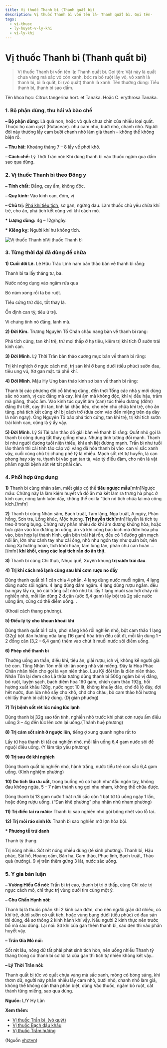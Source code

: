 ```yaml
---
title: Vị thuốc Thanh bì (Thanh quất bì)
description: Vị thuốc Thanh bì vốn tên là- Thanh quất bì. Gọi tên- 
tags:
  - vi-thuoc
  - ly-huyet-v-ly-khi
  - vi-ly-khi
---
```


# Vị thuốc Thanh bì (Thanh quất bì) 

> Vị thuốc Thanh bì vốn tên là: Thanh quất bì. Gọi tên: Vật này là quất chưa vàng mà sắc vỏ còn xanh, bóc ra bỏ ruột lấy vỏ, vỏ xanh là thanh bì, bì là quất, bì (vỏ quất) thanh là xanh. Tên thường dùng: Tiểu thanh bì, thanh bì sao dấm.

Tên khoa học: Citrus tangerina hort. et Tanaka. Hoặc C. erythrosa Tanaka. 

### **1. Bộ phận dùng, thu hái và bào chế**

**– Bộ phận dùng:** Là quả non, hoặc vỏ quả chưa chín của nhiều loại quất. Thuộc họ cam quýt (Rutaceae). như cam nhỏ, bưởi nhỏ, chanh nhỏ. Người đời này thường lấy cam bưởi chanh nhỏ làm giả thanh – không thể không biện rõ.

**– Thu hái:** Khoảng tháng 7 – 8 lấy về phơi khô.

**– Cách chế:** Lý Thời Trân nói: Khi dùng thanh bì vào thuốc ngâm qua dấm sao qua dùng.

### **2. Vị thuốc Thanh bì theo Đông y**

**– Tính chất:** Đắng, cay ấm, không độc. 

**– Quy kinh:** Vào kinh can, đởm, vị

**– Chủ trị:** [Phá khí tiêu tích](/yhctvn/dai-cuong-thuoc-ly-khi), sơ gan, ngừng đau. Làm thuốc chủ yếu chữa khí trệ, cho ăn, phá tích kết cùng với khí cách mô.

**\* Lượng dùng:** 4g – 12g/ngày. 

**\* Kiêng kỵ:** Người khí hư không tích.

![Vị thuốc Thanh bì ](/imgs/yhctvn/Vi-thuoc-Thanh-bi.jpg)Vị thuốc Thanh bì

### **3. Từng thời đại đã dùng để chữa**

**1) Cuối đời Lê.** Lê Hữu Trác Lĩnh nam bản thảo bàn về thanh bì rằng:

Thanh bì ta lấy tháng tư, ba.

Nước nóng dụng vào ngâm rửa qua

Bỏ núm xong rồi ta bỏ ruột. 

Tiêu cứng trừ độc, tốt thay là. 

Ổn định can tỳ, tiêu ứ trệ. 

Vì chưng tính nó đắng, lành mà.

**2) Đời Kim.** Trương Nguyên Tố Chân châu nang bàn về thanh bì rang:

Phá tích cứng, tan khí trệ, trừ mọi thấp ở hạ tiêu, kiêm trị khí tích Ở sườn trái kinh can.

**3) Đời Minh.** Lý Thời Trân bản thảo cương mục bản về thanh bì rằng:

Trị khí nghịch ở ngực cách mô. trị sán khí ở bụng dưới (tiểu phúc) sườn đau, tiêu ung vú, Xơ gan mật. tả phế khí.

**4) Đời Minh**. Mậu Hy Ung bản thảo kinh sơ bàn về thanh bì rằng:

Thanh bị các phương đời cổ không dùng, đến thời Tống các nhà y mới dùng sắc nó xanh, vị cực đắng mà cay, khí ấm mà không độc, khí vị đều hậu, trầm mà giáng, thuộc âm. Vào kinh túc quyết âm (can) túc thiếu dương (đởm) đắng thì tiết, cay thì tan, tính lại khắc tiêu, cho nên chủ chữa khí trệ, cho ăn tăng. phá tích kết cùng khí bị cách trở (đưa cơm vào đến miệng trên dạ dày là nôn ngay). Ông Nguyên Tố bảo phá tích cứng, tan khí trệ, trị khí tích sườn trái kinh can, cũng là ý ấy vậy.

**5) Đời Minh.** Lý Sĩ Tài bản thảo đồ giải bàn về thanh bì rằng: Quất nhỏ gọi là thanh bì công dụng tất thảy giống nhau. Nhưng tính tương đối mạnh. Thanh bì như người đương tuổi niên thiếu, khí anh liệt đương mạnh. Trần bì như tuổi lão thành thì cái tính táo cấp vội vàng đã hóa thanh bì vào  can vì sắc xanh vậy, cuối cùng chủ trị chứng phế tỳ là nhiều. Mạch sốt rét tự huyền, là can phong hay xảy ra, thanh bì vào gan tan tà, vào tỳ điều đàm, cho nên là vật phẩm người bệnh sốt rét tất phải cần.

### **4. Phối hợp ứng dụng**

**1)** Thanh bì cùng nhân sâm, miết giáp có thể **tiêu ngược mẫu**[mfn]Ngược mẫu: Chứng này là làm kiệm huyết và đồ ăn mà kết làm ra trưng hà phục ở kinh can, nóng lạnh luôn dấy, không thể coi là “tích nó tích chứa lại mà công kích.[/mfn]

**2)** Thanh bì cùng Nhân sâm, Bạch truật, Tam lăng, Nga truật, A ngùy, Phàn hồng, Sơn tra, Lồng khúc, Mộc hương. **Trị huyễn tích**[mfn]Huyễn là tích tụ treo ở trong bụng. Chứng này phần nhiều do khí âm dương không hòa, hoặc bực giận vào lúc đương ăn uống, ăn và khí cũng bác kích mà đờm hỏa phụ vào, bèn hợp lại thành hình, gần bên trái hải rốn, đều có 1 đường gân mạch nổi ăn, lớn như cánh tay như cái ống, nhỏ như ngón tay như quán bút, nên dùng Xạ hương hoàn, tích khối hoàn, tam lòng tán, phân chư can hoàn …[/mfn] **khí khối, cùng các loại tích rắn do ăn thịt.**

**3)** Thanh bì cùng Chỉ thực, Nhục quế, Xuyên khung **trị sườn trái đau**.

**4) Trị khí cách mô lạnh cùng sau khi cơm rượu no đầy**

Dùng thanh quất bì 1 cân chia 4 phần. 4 lạng dùng nước muối ngâm, 4 lạng dùng nước sôi ngâm. 4 lạng dùng dấm ngâm. 4 lạng dùng rượu ngâm. đều ba ngày lấy ra, bỏ cùi trắng cắt nhỏ như tơ. lấy 1 lạng muối sao hơi cháy rồi nghiền nhỏ, mỗi lần dùng 2 đ.cân (ước 6,4 gam) lấy bột trà 2g sắc nước uống ấm, cũng có thể điểm uống. .

(Khoái cách thang phương).

**5) Điều lý tỳ cho khoan khoái khí**

Dùng thanh quất bì 1 cân, phơi nắng khô rồi nghiền nhỏ, bột cam thảo 1 lạng (32g) bột đàn hương nửa lạng (16 gam) hòa trộn đều cất đi, mỗi lần dùng 1 – 2 đồng cân (3,2 – 6,4 gam) thêm vào chút ít muối nước sôi điểm uống.

**6) Phép chế thanh bì**

Thường uống an thần, điều khí, tiêu ăn, giải rượu, ích vị, không kể người già trẻ con. Tống Nhân Tôn mỗi khi ăn xong nhà vài miếng. Đây là Hòa Phác Chân nhân hiến cho gọi là vạn niên thảo. Lưu Kỹ đổi tên là diên niên thảo. Nhân Tôn lại đem cho Lã thừa tướng dùng thanh bì 500g ngâm bỏ vị đắng, bỏ ruột, luyện sạch, bạch diêm hoa 160 gam, chích cam thảo 192g, hồi hương xuất khẩu 128g, nước ngọt 10 lít, không khuấy đảo, chớ để lộ đáy, đợi hết nước, đun lửa nhỏ sấy cho khô, chớ cho cháu, bỏ cam thảo hồi hương chỉ lấy thanh bì cất kỹ dùng. (Dị giản phương) 

**7) Trị bệnh sốt rét lúc nóng lúc lạnh** 

Dùng thanh bị 32g sao tồn tính, nghiền nhỏ trước khi phát cơn rượu ấm điểu uống 3 – 4g đến lúc lên cơn lại uống.(Thánh huệ phương)

**8) Trị cảm sốt sinh ở ngược lên,** tiếng ợ xung quanh nghe rất to

Lấy tứ hoa thanh bì tất cả nghiền nhỏ, mỗi lần uống 6,4 gam nước sôi để nguội điều uống. (Y lâm tập yếu phương) 

**9) Trị sau đẻ khí nghịch**

Dùng thanh quất bị nghiền nhỏ, hành trắng, nước tiểu trẻ con sắc 6,4 gam uống. (Kinh nghiệm phương)

**10) Do tích lâu ưu uất,** trong buồng vú có hạch như đầu ngón tay, không đau không ngứa, 5 – 7 năm thành ung gọi nhu nham, không thể chữa được. 

Dùng thanh bị 13 gam nước 1 bát rưỡi sắc còn 1 bát từ từ uống ngày 1 lần, hoặc dùng rượu uống. (“Đan khê phương” phụ nhân nhũ nham phương)

**11) Trị điếc tai ra nước:** Thanh bị sao nghiền nhỏ gói bông nhét vào lỗ tai..

**12) Trị môi ráo sinh lở:** Thanh bì sao nghiền mỡ lợn hòa bội.

**\* Phương tễ trứ danh**

Thanh tỳ thang

Trị nóng nhiều. Sốt rét nóng nhiều dùng (tế sinh phương). Thanh bì, Hậu phác, Sài hồ, Hoàng cầm, Bán hạ, Cam thảo, Phục linh, Bạch truật, Thảo quả (nướng). 9 vị trên thêm gừng 3 lát, nước sắc uống.

### **5. Y gia bàn luận**

**– Vương Hiếu Cổ nói:** Trần bì trị cao, thanh bị trị ở thấp, cùng Chỉ xác trị ngực cách mô, chỉ thực trị vùng dưới tim cùng một ý.

**– Chu Chấn Hạnh nói:**

Thanh bị là thuốc phần khí 2 kinh can đởm, cho nên người giận dữ nhiều, có khí trệ, dưới sườn có uất tích, hoặc vùng bụng dưới (tiểu phúc) có đau sán thì dùng, để sơ thông 2 kinh hành khí vậy. Nếu người 2 kinh thực nên trước bổ mà sau dùng. Lại nói: Sơ khí của gan thêm thanh bì, sao đen thì vào phần huyết vậy.

**– Trần Gia Mô nói:**

Sốt rét lâu, nóng dữ tất phải phát sinh tích hòn, nên uống nhiều Thanh tỳ thang trong có thanh bì cơ lợi tà của gan thì tích tự nhiên không kết vậy.. 

**– Lý Thời Trân nói:**

Thanh quất bị tức vỏ quất chưa vàng mà sắc xanh, mỏng có bóng sáng, khí thơm dữ, người này phần nhiều lấy cam nhỏ, bưởi nhỏ, chanh nhỏ làm giả, không thể không cẩn thận phân biệt, dùng Vào thuốc, ngâm bỏ ruột, cắt thành từng miếng, sao qua dùng.

**Nguồn:** L/Y Hy Lãn

**Xem thêm:**

* [Vị thuốc Trần bì  (vỏ quýt)](/yhctvn/vi-thuoc-tran-bi-vo-quyt)
* [Vị thuốc Bạch đậu khấu](/yhctvn/vi-thuoc-bach-dau-khau)
* [Vị thuốc Trầm hương](/yhctvn/vi-thuoc-tram-huong)

(Nguồn <a href="https://yhctvn.com/vi-thuoc-thanh-bi-thanh-quat-bi/" target="_blank">yhctvn</a>)
